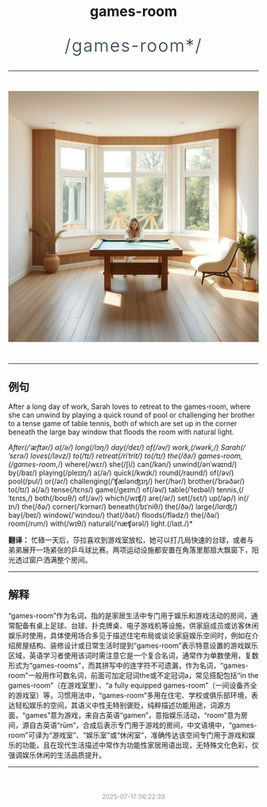 <div align="center">

# games-room

<div style="margin: 30px 0;">
<h1 style="font-size: 2.5em; font-weight: 300; letter-spacing: 2px; margin: 0; color: #2c3e50;">
/games-room*/
</h1>
</div>

</div>

---

<div align="center" style="margin: 40px 0;">

![games-room](images/games-room.png)

</div>

---

## 例句

After a long day of work, Sarah loves to retreat to the games-room, where she can unwind by playing a quick round of pool or challenging her brother to a tense game of table tennis, both of which are set up in the corner beneath the large bay window that floods the room with natural light.

*After(/ˈæftər/) a(/ə/) long(/lɔŋ/) day(/deɪ/) of(/əv/) work,(/wərk,/) Sarah(/ˈsɛrə/) loves(/ləvz/) to(/tɪ/) retreat(/riˈtrit/) to(/tɪ/) the(/ðə/) games-room,(/games-room*,/) where(/wɛr/) she(/ʃi/) can(/kən/) unwind(/ənˈwaɪnd/) by(/baɪ/) playing(/pleɪɪŋ/) a(/ə/) quick(/kwɪk/) round(/raʊnd/) of(/əv/) pool(/pul/) or(/ər/) challenging(/ˈʧælənʤɪŋ/) her(/hər/) brother(/ˈbrəðər/) to(/tɪ/) a(/ə/) tense(/tɛns/) game(/geɪm/) of(/əv/) table(/ˈteɪbəl/) tennis,(/ˈtɛnɪs,/) both(/boʊθ/) of(/əv/) which(/wɪʧ/) are(/ər/) set(/sɛt/) up(/əp/) in(/ɪn/) the(/ðə/) corner(/ˈkɔrnər/) beneath(/bɪˈniθ/) the(/ðə/) large(/lɑrʤ/) bay(/beɪ/) window(/ˈwɪndoʊ/) that(/ðət/) floods(/flədz/) the(/ðə/) room(/rum/) with(/wɪθ/) natural(/ˈnæʧərəl/) light.(/laɪt./)*

**翻译：** 忙碌一天后，莎拉喜欢到游戏室放松，她可以打几局快速的台球，或者与弟弟展开一场紧张的乒乓球比赛。两项运动设施都安置在角落里那扇大飘窗下，阳光透过窗户洒满整个房间。

---

## 解释

“games-room”作为名词，指的是家居生活中专门用于娱乐和游戏活动的房间，通常配备有桌上足球、台球、扑克牌桌、电子游戏机等设施，供家庭成员或访客休闲娱乐时使用，具体使用场合多见于描述住宅布局或谈论家庭娱乐空间时，例如在介绍房屋结构、装修设计或日常生活时提到“games-room”表示特意设置的游戏娱乐区域，英语学习者使用该词时需注意它是一个复合名词，通常作为单数使用，复数形式为“games-rooms”，而其拼写中的连字符不可遗漏，作为名词，“games-room”一般用作可数名词，前面可加定冠词the或不定冠词a，常见搭配包括“in the games-room”（在游戏室里）、“a fully equipped games-room”（一间设备齐全的游戏室）等，习惯用法中，“games-room”多用在住宅、学校或俱乐部环境，表达轻松娱乐的空间，其语义中性无特别褒贬，纯粹描述功能用途，词源方面，“games”意为游戏，来自古英语“gamen”，意指娱乐活动，“room”意为房间，源自古英语“rūm”，合成后表示专门用于游戏的房间，中文语境中，“games-room”可译为“游戏室”、“娱乐室”或“休闲室”，准确传达该空间专门用于游戏和娱乐的功能，且在现代生活描述中常作为功能性家居用语出现，无特殊文化色彩，仅强调娱乐休闲的生活品质提升。


---

<div align="center" style="margin-top: 50px;">
<small style="color: #999; font-size: 0.9em;">2025-07-17 06:22:39</small>
</div>
